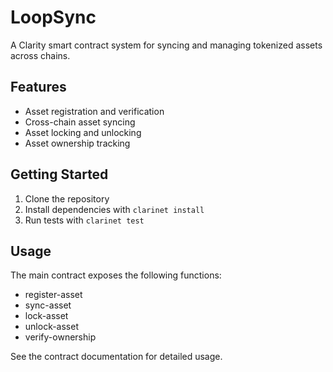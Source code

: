 # LoopSync

A Clarity smart contract system for syncing and managing tokenized assets across chains.

## Features
- Asset registration and verification
- Cross-chain asset syncing
- Asset locking and unlocking
- Asset ownership tracking

## Getting Started
1. Clone the repository
2. Install dependencies with `clarinet install`
3. Run tests with `clarinet test`

## Usage
The main contract exposes the following functions:
- register-asset
- sync-asset
- lock-asset
- unlock-asset
- verify-ownership

See the contract documentation for detailed usage.
